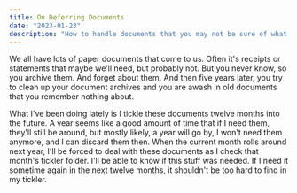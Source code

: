 ```yaml
---
title: On Deferring Documents
date: "2023-01-23"
description: "How to handle documents that you may not be sure of what to do with."
---
```


We all have lots of paper documents that come to us.
Often it's receipts or statements that maybe we'll need, but probably not.
But you never know, so you archive them.
And forget about them.
And then five years later, you try to clean up your document archives and you are awash in old documents that you remember nothing about.

What I've been doing lately is I tickle these documents twelve months into the future.
A year seems like a good amount of time that if I need them, they'll still be around, but mostly likely, a year will go by, I won't need them anymore, and I can discard them then.
When the current month rolls around next year, I'll be forced to deal with these documents as I check that month's tickler folder.
I'll be able to know if this stuff was needed.
If I need it sometime again in the next twelve months, it shouldn't be too hard to find in my tickler.
